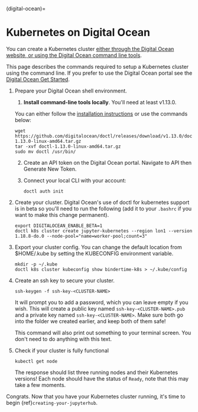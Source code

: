 (digital-ocean)=

# Kubernetes on Digital Ocean

You can create a Kubernetes cluster [either through the Digital Ocean website, or using the Digital Ocean command line tools](<https://www.digitalocean.com/>).

This page describes the commands required to setup a Kubernetes cluster using the command line.
If you prefer to use the Digital Ocean portal see the [Digital Ocean Get Started](<https://www.digitalocean.com/products/kubernetes>).

1. Prepare your Digital Ocean shell environment.

   1. **Install command-line tools locally**. You'll need at least v1.13.0.

   You can either follow the [installation instructions](<https://github.com/digitalocean/doctl/blob/master/README.md>) or use the commands below:
   
   ```
   wget https://github.com/digitalocean/doctl/releases/download/v1.13.0/doctl-1.13.0-linux-amd64.tar.gz
   tar -xvf doctl-1.13.0-linux-amd64.tar.gz
   sudo mv doctl /usr/bin/
   ```
   
   2. Create an API token on the Digital Ocean portal. Navigate to API then Generate New Token.
   3. Connect your local CLI with your account:

      ```
      doctl auth init
      ```
2. Create your cluster.
   Digital Ocean's use of doctl for kubernetes support is in beta so you'll need to run the following (add it to your `.bashrc` if you want to make this change permanent).

   ```
   export DIGITALOCEAN_ENABLE_BETA=1
   doctl k8s cluster create jupyter-kubernetes --region lon1 --version 1.18.8-do.0 --node-pool="name=worker-pool;count=3"
   ```
3. Export your cluster config.
   You can change the default location from $HOME/.kube by setting the KUBECONFIG environment variable.

   ```
   mkdir -p ~/.kube
   doctl k8s cluster kubeconfig show bindertime-k8s > ~/.kube/config
   ```
4. Create an ssh key to secure your cluster.

   ```
   ssh-keygen -f ssh-key-<CLUSTER-NAME>
   ```

   It will prompt you to add a password, which you can leave empty if you wish.
   This will create a public key named `ssh-key-<CLUSTER-NAME>.pub` and a private key named
   `ssh-key-<CLUSTER-NAME>`. Make sure both go into the folder we created earlier,
   and keep both of them safe!

   This command will also print out something to your terminal screen. You
   don't need to do anything with this text.
5. Check if your cluster is fully functional

   ```
   kubectl get node
   ```

   The response should list three running nodes and their Kubernetes versions!
   Each node should have the status of `Ready`, note that this may take a
   few moments.

Congrats. Now that you have your Kubernetes cluster running, it's time to
begin {ref}`creating-your-jupyterhub`.
